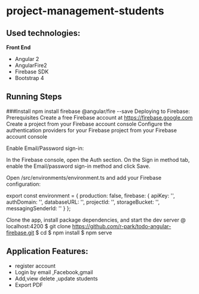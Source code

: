 # project-management-students 

## Used technologies:
 <b> Front End  </b>
    <ul>
    <li>Angular 2</li>
      <li>AngularFire2</li>
        <li>Firebase SDK</li>
          <li>Bootstrap 4</li>
    </ul>
  
## Running Steps
   ###Install
   npm install firebase @angular/fire --save
   Deploying to Firebase:
Prerequisites
Create a free Firebase account at https://firebase.google.com
Create a project from your Firebase account console
Configure the authentication providers for your Firebase project from your Firebase account console

Enable Email/Password sign-in:

In the Firebase console, open the Auth section.
On the Sign in method tab, enable the Email/password sign-in method and click Save.


Open /src/environments/environment.ts and add your Firebase configuration:

export const environment = {
  production: false,
  firebase: {
    apiKey: '<your-key>',
    authDomain: '<your-project-authdomain>',
    databaseURL: '<your-database-URL>',
    projectId: '<your-project-id>',
    storageBucket: '<your-storage-bucket>',
    messagingSenderId: '<your-messaging-sender-id>'
  }
};

Clone the app, install package dependencies, and start the dev server @ localhost:4200
$ git clone https://github.com/r-park/todo-angular-firebase.git
$ cd 
$ npm install
$ npm serve

      
 ## Application Features:
   <ul>
    <li>register account </li>
    <li>Login by email ,Facebook,gmail</li>
    <li>Add,view delete ,update students </li>
    <li>Export PDF</li>
   </ul>

